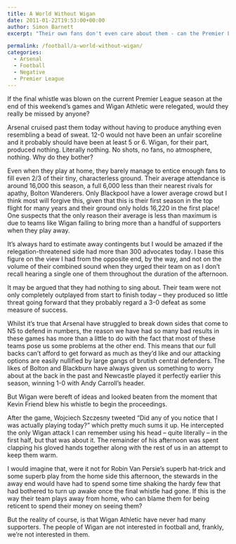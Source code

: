 ```yaml
---
title: A World Without Wigan
date: 2011-01-22T19:53:00+00:00
author: Simon Barnett
excerpt: "Their own fans don't even care about them - can the Premier League do without Wigan Athletic?"

permalink: /football/a-world-without-wigan/
categories:
  - Arsenal
  - Football
  - Negative
  - Premier League
---
```

If the final whistle was blown on the current Premier League season at the end of this weekend&#8217;s games and Wigan Athletic were relegated, would they really be missed by anyone?

Arsenal cruised past them today without having to produce anything even resembling a bead of sweat. 12-0 would not have been an unfair scoreline and it probably should have been at least 5 or 6. Wigan, for their part, produced nothing. Literally nothing. No shots, no fans, no atmosphere, nothing. Why do they bother?

Even when they play at home, they barely manage to entice enough fans to fill even 2/3 of their tiny, characterless ground. Their average attendance is around 16,000 this season, a full 6,000 less than their nearest rivals for apathy, Bolton Wanderers. Only Blackpool have a lower average crowd but I think most will forgive this, given that this is their first season in the top flight for many years and their ground only holds 16,220 in the first place! One suspects that the only reason their average is less than maximum is due to teams like Wigan failing to bring more than a handful of supporters when they play away.

It&#8217;s always hard to estimate away contingents but I would be amazed if the relegation-threatened side had more than 300 advocates today. I base this figure on the view I had from the opposite end, by the way, and not on the volume of their combined sound when they urged their team on as I don&#8217;t recall hearing a single one of them throughout the duration of the afternoon.

It may be argued that they had nothing to sing about. Their team were not only completely outplayed from start to finish today &#8211; they produced so little threat going forward that they probably regard a 3-0 defeat as some measure of success.

Whilst it&#8217;s true that Arsenal have struggled to break down sides that come to N5 to defend in numbers, the reason we have had so many bad results in these games has more than a little to do with the fact that most of these teams pose us some problems at the other end. This means that our full backs can&#8217;t afford to get forward as much as they&#8217;d like and our attacking options are easily nullified by large gangs of brutish central defenders. The likes of Bolton and Blackburn have always given us something to worry about at the back in the past and Newcastle played it perfectly earlier this season, winning 1-0 with Andy Carroll&#8217;s header.

But Wigan were bereft of ideas and looked beaten from the moment that Kevin Friend blew his whistle to begin the proceedings.

After the game, Wojciech Szczesny tweeted &#8220;Did any of you notice that I was actually playing today?&#8221; which pretty much sums it up. He intercepted the only Wigan attack I can remember using his head &#8211; quite literally &#8211; in the first half, but that was about it. The remainder of his afternoon was spent clapping his gloved hands together along with the rest of us in an attempt to keep them warm.

I would imagine that, were it not for Robin Van Persie&#8217;s superb hat-trick and some superb play from the home side this afternoon, the stewards in the away end would have had to spend some time shaking the hardy few that had bothered to turn up awake once the final whistle had gone. If this is the way their team plays away from home, who can blame them for being reticent to spend their money on seeing them?

But the reality of course, is that Wigan Athletic have never had many supporters. The people of Wigan are not interested in football and, frankly, we&#8217;re not interested in them.
